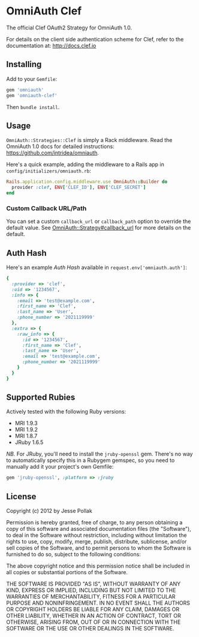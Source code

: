 # OmniAuth Clef

The official Clef OAuth2 Strategy for OmniAuth 1.0.

For details on the client side authentication scheme for Clef, refer to the documentation at: http://docs.clef.io

## Installing

Add to your `Gemfile`:

```ruby
gem 'omniauth'
gem 'omniauth-clef'
```

Then `bundle install`.

## Usage

`OmniAuth::Strategies::Clef` is simply a Rack middleware. Read the OmniAuth 1.0 docs for detailed instructions: https://github.com/intridea/omniauth.

Here's a quick example, adding the middleware to a Rails app in `config/initializers/omniauth.rb`:

```ruby
Rails.application.config.middleware.use OmniAuth::Builder do
  provider :clef, ENV['CLEF_ID'], ENV['CLEF_SECRET']
end
```

### Custom Callback URL/Path

You can set a custom `callback_url` or `callback_path` option to override the default value. See [OmniAuth::Strategy#callback_url](https://github.com/intridea/omniauth/blob/master/lib/omniauth/strategy.rb#L411) for more details on the default.

## Auth Hash

Here's an example *Auth Hash* available in `request.env['omniauth.auth']`:

```ruby
{
  :provider => 'clef',
  :uid => '1234567',
  :info => {
    :email => 'test@example.com',
    :first_name => 'Clef',
    :last_name => 'User',
    :phone_number => '2021119999'
  },
  :extra => {
    :raw_info => {
      :id => '1234567',
      :first_name => 'Clef',
      :last_name => 'User',
      :email => 'test@example.com',
      :phone_number => '2021119999'
    }
  }
}
```

## Supported Rubies

Actively tested with the following Ruby versions:

- MRI 1.9.3
- MRI 1.9.2
- MRI 1.8.7
- JRuby 1.6.5

*NB.* For JRuby, you'll need to install the `jruby-openssl` gem. There's no way to automatically specify this in a Rubygem gemspec, so you need to manually add it your project's own Gemfile:

```ruby
gem 'jruby-openssl', :platform => :jruby
```

## License

Copyright (c) 2012 by Jesse Pollak

Permission is hereby granted, free of charge, to any person obtaining a copy of this software and associated documentation files (the "Software"), to deal in the Software without restriction, including without limitation the rights to use, copy, modify, merge, publish, distribute, sublicense, and/or sell copies of the Software, and to permit persons to whom the Software is furnished to do so, subject to the following conditions:

The above copyright notice and this permission notice shall be included in all copies or substantial portions of the Software.

THE SOFTWARE IS PROVIDED "AS IS", WITHOUT WARRANTY OF ANY KIND, EXPRESS OR IMPLIED, INCLUDING BUT NOT LIMITED TO THE WARRANTIES OF MERCHANTABILITY, FITNESS FOR A PARTICULAR PURPOSE AND NONINFRINGEMENT. IN NO EVENT SHALL THE AUTHORS OR COPYRIGHT HOLDERS BE LIABLE FOR ANY CLAIM, DAMAGES OR OTHER LIABILITY, WHETHER IN AN ACTION OF CONTRACT, TORT OR OTHERWISE, ARISING FROM, OUT OF OR IN CONNECTION WITH THE SOFTWARE OR THE USE OR OTHER DEALINGS IN THE SOFTWARE.
